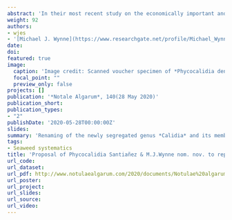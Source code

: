 ```yaml
---
abstract: 'In their most recent study on the economically important and speciose genus *Pyropia* J.Agardh, Yang *et al*. (2020) made considerable changes in the taxonomy and classification of the group by redefining *Pyropia*, describing four new genera (viz, *Calidia* L.-E.Yang & J.Brodie, *Neoporphyra* J.Brodie & L.-E.Yang, *Neopyropia* J.Brodie & L.-E.Yang, and *Uedaea* J.Brodie & L.-E.Yang), and taxonomically reinstating *Porphyrella* G.M.Smith & Hollenberg with an emended description. The genus *Calidia* was described using both morphological and molecular characters, based on the new species *Calidia pseudolobata* L.-E.Yang,  J.Brodie & Q.-Q.Lu (Yang *et al*. 2020). Unfortunately, that genus name is illegitimate, being a later homonym of *Calidia* J.Stirton in King *et al*. (1876), a genus of lichens that is presently considered to be a later taxonomic synonym of *Byssoloma* Trevisan, 1853 (James, 1971).  We here propose a new genus name to replace the red algal genus *Calidia* L.-E.Yang & J.Brodie, as well as transfer species that had been assigned to this segregate genus.'
weight: 92
authors:
- wjes
- '[Michael J. Wynne](https://www.researchgate.net/profile/Michael_Wynne)'
date: 
doi: 
featured: true
image:
  caption: 'Image credit: Scanned voucher specimen of *Phycocalidia dentata* collected by Domingo Velasco in Claveria, Ilocos Norte. Photo courtesy of the University of California, Berkeley'
  focal_point: ""
  preview_only: false
projects: []
publication: '*Notale Algarum*, 140(28 May 2020)'
publication_short: 
publication_types:
- "2"
publishDate: '2020-05-28T00:00:00Z'
slides: 
summary: 'Renaming of the newly segregated genus *Calidia* and its members to *Phycocalidia*'
tags:
- Seaweed systematics
title: 'Proposal of Phycocalidia Santiañez & M.J.Wynne nom. nov. to replace Calidia L.-E.Yang & J.Brodie nom. illeg. (Bangiales, Rhodophyta)'
url_code:
url_dataset: 
url_pdf: http://www.notulaealgarum.com/2020/documents/Notulae%20algarum%20No.%20140.pdf
url_poster:
url_project: 
url_slides: 
url_source: 
url_video: 
---
```




